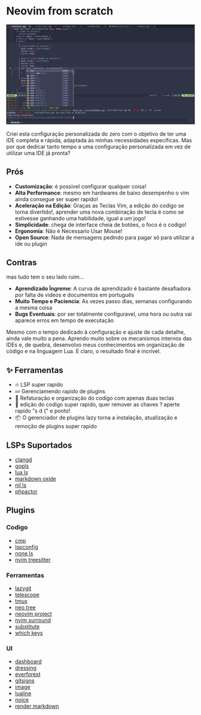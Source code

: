 # Neovim from scratch

![nvim](/.github/assets/nvim.png)

Criei esta configuração personalizada do zero com o objetivo de ter uma IDE completa e rápida, adaptada às minhas necessidades específicas. Mas por que dedicar tanto tempo a uma configuração personalizada em vez de utilizar uma IDE já pronta?

## Prós
- **Customização**: é possivel configurar qualquer coisa!
- **Alta Performance**: mesmo em hardwares de baixo desempenho o vim ainda consegue ser super rapido!
- **Aceleração na Edição**: Graças as Teclas Vim, a edição do codigo se torna divertido!, aprender uma nova combinação de tecla é como se estivesse ganhando uma habilidade, igual a um jogo!
- **Simplicidade**: chega de interface cheia de botões, o foco é o codigo!
- **Ergonomia**: Não é Necessario Usar Mouse!
- **Open Source**: Nada de mensagens pedindo para pagar só para utilizar a ide ou plugin

## Contras
mas tudo tem o seu lado ruim...
- **Aprendizado Íngreme**: A curva de aprendizado é bastante desafiadora por falta de videos e documentos em português
- **Muito Tempo e Paciencia**: As vezes passo dias, semanas configurando a mesma coisa
- **Bugs Eventuais**: por ser totalmente configuravel, uma hora ou outra vai aparece erros em tempo de executação

Mesmo com o tempo dedicado à configuração e ajuste de cada detalhe, ainda vale muito a pena. Aprendo muito sobre os mecanismos internos das IDEs e, de quebra, desenvolvo meus conhecimentos em organização de código e na linguagem Lua. E claro, o resultado final é incrível.

## ✨ Ferramentas
- 🔥 LSP super rapido
- 💤 Gerenciamendo rapido de plugins
- 🧹 Refaturação e organização do codigo com apenas duas teclas
- 🚀 edição do codigo super rapido, quer remover as chaves ? aperte rapido "s d {" e ponto!
- 📦 O gerenciador de plugins lazy torna a instalação, atualização e remoção de plugins super rapido

## LSPs Suportados
- [clangd](https://github.com/clangd/clangd)
- [gopls](https://github.com/golang/tools/blob/master/gopls/README.md)
- [lua ls](https://github.com/LuaLS/lua-language-server)
- [markdown oxide](https://github.com/Feel-ix-343/markdown-oxide)
- [nil ls](https://github.com/oxalica/nil)
- [phpactor](https://github.com/phpactor/phpactor)

## Plugins
### Codigo
- [cmp](https://github.com/hrsh7th/nvim-cmp)
- [lspconfig](https://github.com/neovim/nvim-lspconfig)
- [none ls](https://github.com/nvimtools/none-ls.nvim)
- [nvim treesitter](https://github.com/nvim-treesitter/nvim-treesitter)

### Ferramentas
- [lazygit](https://github.com/jesseduffield/lazygit)
- [telescope](https://github.com/nvim-telescope/telescope.nvim)
- [tmux](https://github.com/aserowy/tmux.nvim)
- [neo tree](https://github.com/nvim-neo-tree/neo-tree.nvim)
- [neovim project](https://github.com/coffebar/neovim-project)
- [nvim surround](https://github.com/kylechui/nvim-surround)
- [substitute](https://github.com/gbprod/substitute.nvim)
- [which keys](https://github.com/folke/which-key.nvim)

### UI
- [dashboard](https://github.com/nvimdev/dashboard-nvim)
- [dressing](https://github.com/stevearc/dressing.nvim)
- [everforest](https://github.com/neanias/everforest-nvim)
- [gitsigns](https://github.com/lewis6991/gitsigns.nvim)
- [image](https://github.com/3rd/image.nvim)
- [lualine](https://github.com/nvim-lualine/lualine.nvim)
- [noice](https://github.com/folke/noice.nvim)
- [render markdown](https://github.com/MeanderingProgrammer/render-markdown.nvim)
